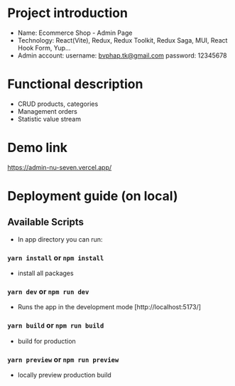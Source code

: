 # Project introduction

- Name: Ecommerce Shop - Admin Page
- Technology: React(Vite), Redux, Redux Toolkit, Redux Saga, MUI, React Hook Form, Yup...
- Admin account:
  username: bvphap.tk@gmail.com
  password: 12345678

# Functional description

- CRUD products, categories
- Management orders
- Statistic value stream

# Demo link

https://admin-nu-seven.vercel.app/

# Deployment guide (on local)

## Available Scripts

- In app directory you can run:

### `yarn install` or `npm install`

- install all packages

### `yarn dev` or `npm run dev`

- Runs the app in the development mode [http://localhost:5173/]

### `yarn build` or `npm run build`

- build for production

### `yarn preview` or `npm run preview`

- locally preview production build
